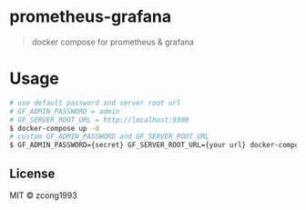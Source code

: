 # prometheus-grafana

> docker compose for prometheus &amp; grafana

# Usage

```sh
# use default password and server root url
# GF_ADMIN_PASSWORD = admin
# GF_SERVER_ROOT_URL = http://localhost:9300
$ docker-compose up -d
# custom GF_ADMIN_PASSWORD and GF_SERVER_ROOT_URL
$ GF_ADMIN_PASSWORD={secret} GF_SERVER_ROOT_URL={your url} docker-compose up -d
```

## License

MIT &copy; zcong1993

